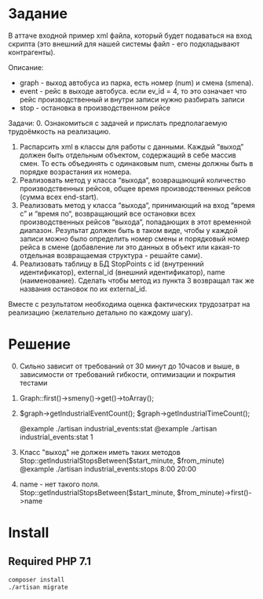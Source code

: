 # Задание

В аттаче входной пример xml файла, который будет подаваться на вход скрипта
 (это внешний для нашей системы файл - его подкладывают контрагенты).

Описание:
- graph - выход автобуса из парка, есть номер (num) и смена (smena).
- event - рейс в выходе автобуса. если ev_id = 4, то это означает что рейс
   производственный и внутри записи нужно разбирать записи <stop>
- stop - остановка в производственном рейсе

Задачи:
0. Ознакомиться с задачей и прислать предполагаемую трудоёмкость на реализацию.
1. Распарсить xml в классы для работы с данными. Каждый “выход” должен быть
    отдельным объектом, содержащий в себе массив смен. То есть объединять
    <graph> с одинаковым num, смены должны быть в порядке возрастания их номера.
2. Реализовать метод у класса “выхода“, возвращающий количество производственных
    рейсов, общее время производственных рейсов (сумма всех end-start).
3. Реализовать метод у класса “выхода“, принимающий на вход “время с” и “время по“,
    возвращающий все остановки всех производственных рейсов “выхода“, попадающих
    в этот временной диапазон. Результат должен быть в таком виде, чтобы у каждой
    записи можно было определить номер смены и порядковый номер рейса в смене
    (добавление ли это данных в объект или какая-то отдельная возвращаемая
    структура - решайте сами).
4. Реализовать таблицу в БД StopPoints с id (внутренний идентификатор), external_id
    (внешний идентификатор), name (наименование). Сделать чтобы метод из пункта 3
    возвращал так же названия остановок по их external_id.

Вместе с результатом необходима оценка фактических трудозатрат на реализацию
    (желательно детально по каждому шагу).



# Решение
0. Сильно зависит от требований от 30 минут до 10часов и выше, 
    в зависимости от требований гибкости, оптимизации и покрытия тестами
1. Graph::first()->smeny()->get()->toArray();
2. 
    $graph->getIndustrialEventCount();
    $graph->getIndustrialTimeCount();
    
    @example ./artisan industrial_events:stat
    @example ./artisan industrial_events:stat 1
3. 
    Класс "выход" не должен иметь таких методов
    Stop::getIndustrialStopsBetween($start_minute, $from_minute)
    @example ./artisan industrial_events:stops 8:00 20:00
4.
     name - нет такого поля. 
     Stop::getIndustrialStopsBetween($start_minute, $from_minute)->first()->name


# Install

## Required PHP 7.1

```bash
composer install
./artisan migrate
```


